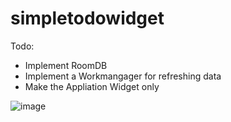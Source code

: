 # simpletodowidget

Todo:
 - Implement RoomDB
 - Implement a Workmangager for refreshing data
 - Make the Appliation Widget only


![image](https://user-images.githubusercontent.com/51423543/164022923-db8c8acd-e5a6-47d0-b7fe-220814253062.png)

